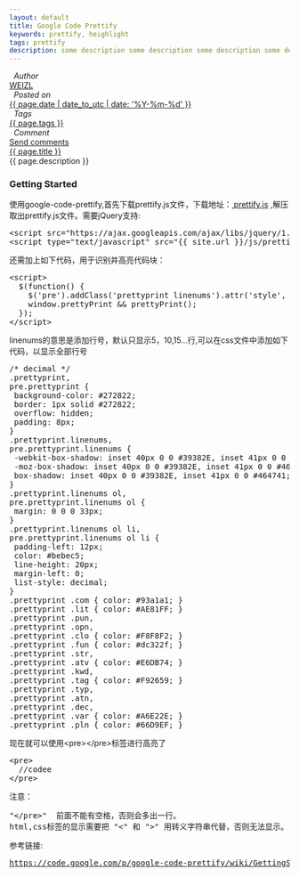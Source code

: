 ```yaml
---
layout: default 
title: Google Code Prettify
keywords: prettify, heighlight 
tags: prettify
description: some description some description some description some description
---
```

<div class="article-container">
  <div class="blog-info blog-margin-bottom"> 
    <div class="blog-item-head">
      <div class="blog-item-pencil">
        <i class="fa fa-file-text fa-2x"></i>
      </div>
      <div class="blog-item-author">
        <i class="fa fa-user">&nbsp;&nbsp;Author</i>
        <div class="author-link">
          <a href="/">WEIZL</a>
        </div> 
      </div>
      <div class="blog-item-clock">
        <i class="fa fa-clock-o">&nbsp;&nbsp;Posted on</i>
        <div class="clock-link">
          <a href="/">{{ page.date | date_to_utc | date: '%Y-%m-%d' }}</a>
        </div> 
      </div>
      <div class="blog-item-tags">
        <i class="fa fa-tags">&nbsp;&nbsp;Tags</i>
        <div class="tag-link">
          <a href="/">{{ page.tags }}</a>
        </div> 
      </div>
      <div class="blog-item-comment">
        <i class="fa fa-comment">&nbsp;&nbsp;Comment</i>
        <div class="comment-link">
          <a href="/">Send comments</a>
        </div> 
      </div>
    </div>
    <div class="blog-item-info blog-padding-bottom">
      <div class="blog-item-title"><a href="{{ page.url }}">{{ page.title }}</a></div>
      <div class="blog-item-description">
        {{ page.description }}
      </div>
      <div class="blog-item-content">
        <h3>Getting Started</h3>
        <p>使用google-code-prettify,首先下载prettify.js文件，下载地址：<a href="https://google-code-prettify.googlecode.com/files/prettify-small-4-Mar-2013.tar.bz2"> prettify.js</a> ,解压取出prettify.js文件。需要jQuery支持:</p>
<pre>
&lt;script src="https://ajax.googleapis.com/ajax/libs/jquery/1.9.1/jquery.min.js"&gt;&lt;/script&gt;
&lt;script type="text/javascript" src="{{ site.url }}/js/prettify.js"&gt;&lt;/script&gt;
</pre>
        <p>还需加上如下代码，用于识别并高亮代码块：</p>
<pre>
&lt;script&gt;
  $(function() {
    $('pre').addClass('prettyprint linenums').attr('style', 'overflow:auto');
    window.prettyPrint && prettyPrint();
  });
&lt;/script&gt;
</pre>
        <p>linenums的意思是添加行号，默认只显示5，10,15...行,可以在css文件中添加如下代码，以显示全部行号</p>
<pre>
/* decimal */
.prettyprint,
pre.prettyprint {
 background-color: #272822;
 border: 1px solid #272822;
 overflow: hidden;
 padding: 8px;
}
.prettyprint.linenums,
pre.prettyprint.linenums {
 -webkit-box-shadow: inset 40px 0 0 #39382E, inset 41px 0 0 #464741;
 -moz-box-shadow: inset 40px 0 0 #39382E, inset 41px 0 0 #464741;
 box-shadow: inset 40px 0 0 #39382E, inset 41px 0 0 #464741;
}
.prettyprint.linenums ol,
pre.prettyprint.linenums ol {
 margin: 0 0 0 33px; 
}
.prettyprint.linenums ol li,
pre.prettyprint.linenums ol li {
 padding-left: 12px;
 color: #bebec5;
 line-height: 20px;
 margin-left: 0;
 list-style: decimal;
}
.prettyprint .com { color: #93a1a1; }
.prettyprint .lit { color: #AE81FF; }
.prettyprint .pun,
.prettyprint .opn, 
.prettyprint .clo { color: #F8F8F2; }
.prettyprint .fun { color: #dc322f; }
.prettyprint .str, 
.prettyprint .atv { color: #E6DB74; }
.prettyprint .kwd, 
.prettyprint .tag { color: #F92659; }
.prettyprint .typ, 
.prettyprint .atn, 
.prettyprint .dec, 
.prettyprint .var { color: #A6E22E; }
.prettyprint .pln { color: #66D9EF; }
</pre>
        <p>现在就可以使用&lt;pre&gt;&lt;/pre&gt;标签进行高亮了</p>
<pre>
&lt;pre&gt;
  //codee
&lt;/pre&gt;
</pre>
        <p>注意：</p>
<pre>
"&lt;/pre&gt;"  前面不能有空格，否则会多出一行。
html,css标签的显示需要把 "&lt;" 和 "&gt;" 用转义字符串代替，否则无法显示。
</pre>
        <p>参考链接:</p> 
<pre>
<a href="https://code.google.com/p/google-code-prettify/wiki/GettingStarted">https://code.google.com/p/google-code-prettify/wiki/GettingStarted</a>
</pre>
      </div>
    </div>
  </div>
</div>
